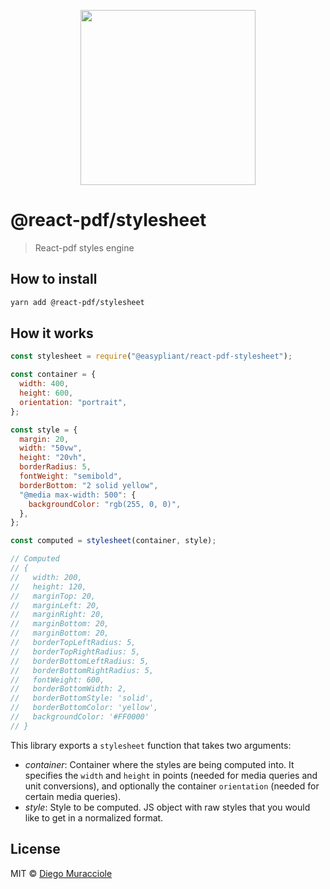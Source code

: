 <p align="center">
  <img src="https://user-images.githubusercontent.com/5600341/27505816-c8bc37aa-587f-11e7-9a86-08a2d081a8b9.png" height="280px">
</p>

# @react-pdf/stylesheet

> React-pdf styles engine

## How to install

```sh
yarn add @react-pdf/stylesheet
```

## How it works

```js
const stylesheet = require("@easypliant/react-pdf-stylesheet");

const container = {
  width: 400,
  height: 600,
  orientation: "portrait",
};

const style = {
  margin: 20,
  width: "50vw",
  height: "20vh",
  borderRadius: 5,
  fontWeight: "semibold",
  borderBottom: "2 solid yellow",
  "@media max-width: 500": {
    backgroundColor: "rgb(255, 0, 0)",
  },
};

const computed = stylesheet(container, style);

// Computed
// {
//   width: 200,
//   height: 120,
//   marginTop: 20,
//   marginLeft: 20,
//   marginRight: 20,
//   marginBottom: 20,
//   marginBottom: 20,
//   borderTopLeftRadius: 5,
//   borderTopRightRadius: 5,
//   borderBottomLeftRadius: 5,
//   borderBottomRightRadius: 5,
//   fontWeight: 600,
//   borderBottomWidth: 2,
//   borderBottomStyle: 'solid',
//   borderBottomColor: 'yellow',
//   backgroundColor: '#FF0000'
// }
```

This library exports a `stylesheet` function that takes two arguments:

- _container_: Container where the styles are being computed into. It specifies the `width` and `height`
  in points (needed for media queries and unit conversions), and optionally the container `orientation`
  (needed for certain media queries).
- _style_: Style to be computed. JS object with raw styles that you would like to get in a normalized
  format.

## License

MIT © [Diego Muracciole](http://github.com/diegomura)
